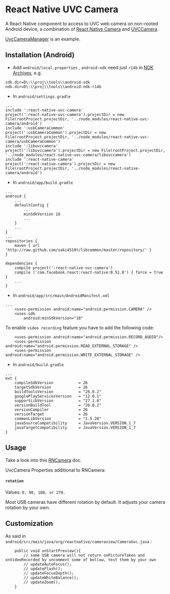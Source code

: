 # React Native UVC Camera
A React Native component to access to UVC web camera on non-rooted Android device, a combination of [React Native Camera](https://github.com/react-native-community/react-native-camera) and [UVCCamera](https://github.com/saki4510t/UVCCamera) .

[UvcCameraManager](https://github.com/flyskywhy/UvcCameraManager) is an example.

## Installation (Android)

* Add `android/local.properties` , `android-ndk` need just `r14b` in [NDK Archives](https://developer.android.google.cn/ndk/downloads/older_releases), e.g.
```
sdk.dir=D\:\\proj\\tools\\android-sdk
ndk.dir=D\:\\proj\\tools\\android-ndk-r14b
```

* In `android/settings.gradle`

```
...
include ':react-native-uvc-camera'
project(':react-native-uvc-camera').projectDir = new File(rootProject.projectDir, '../node_modules/react-native-uvc-camera/android')
include ':usbCameraCommon'
project(':usbCameraCommon').projectDir = new File(rootProject.projectDir, '../node_modules/react-native-uvc-camera/usbCameraCommon')
include ':libuvccamera'
project(':libuvccamera').projectDir = new File(rootProject.projectDir, '../node_modules/react-native-uvc-camera/libuvccamera')
include ':react-native-camera'
project(':react-native-camera').projectDir = new File(rootProject.projectDir, '../node_modules/react-native-camera/android')
```

* In `android/app/build.gradle`

```
...
android {
    ...
    defaultConfig {
        ...
        minSdkVersion 18
        ...
    }
    ...
}
...
repositories {
    maven { url 'http://raw.github.com/saki4510t/libcommon/master/repository/' }
}

dependencies {
    compile project(':react-native-uvc-camera')
    compile ('com.facebook.react:react-native:0.51.0') { force = true }
    ...
}
```

* In `android/app/src/main/AndroidManifest.xml`
```
...
    <uses-permission android:name="android.permission.CAMERA" />
    <uses-sdk
        android:minSdkVersion="18"
```
To enable `video recording` feature you have to add the following code:
```
    <uses-permission android:name="android.permission.RECORD_AUDIO"/>
    <uses-permission android:name="android.permission.READ_EXTERNAL_STORAGE" />
    <uses-permission android:name="android.permission.WRITE_EXTERNAL_STORAGE" />
```

* In `android/build.gradle`

```
...
ext {
    compileSdkVersion           = 26
    targetSdkVersion            = 26
    buildToolsVersion           = "26.0.2"
    googlePlayServicesVersion   = "12.0.1"
    supportLibVersion           = "27.1.0"
    versionBuildTool            = "26.0.2"
    versionCompiler             = 26
    versionTarget               = 26
    commonLibVersion            = "1.5.20"
    javaSourceCompatibility     = JavaVersion.VERSION_1_7
    javaTargetCompatibility     = JavaVersion.VERSION_1_7
}
```

## Usage
Take a look into this [RNCamera](https://github.com/react-native-community/react-native-camera/blob/master/docs/RNCamera.md) doc.

UvcCamera Properties additional to RNCamera:

#### `rotation`

Values: `0, 90, 180, or 270.`

Most USB cameras have different rotation by default. It adjusts your camera rotation by your own.

## Customization
As said in `android/src/main/java/org/reactnative/cameraview/CameraUvc.java` :

        public void onStartPreview(){
            // some USB camera will not return onPictureTaken and onVideoRecorded by uncomment some of bellow, test them by your own
            // updateAutoFocus();
            // updateFlash();
            // updateFocusDepth();
            // updateWhiteBalance();
            // updateZoom();
        }
